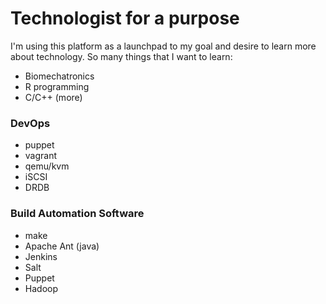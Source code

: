 # Technologist for a purpose

I'm using this platform as a launchpad to my goal and desire to learn more about technology. 
So many things that I want to learn: 

- Biomechatronics
- R programming
- C/C++ (more)

### DevOps
- puppet
- vagrant
- qemu/kvm
- iSCSI
- DRDB

### Build Automation Software
- make
- Apache Ant (java)
- Jenkins
- Salt
- Puppet
- Hadoop
